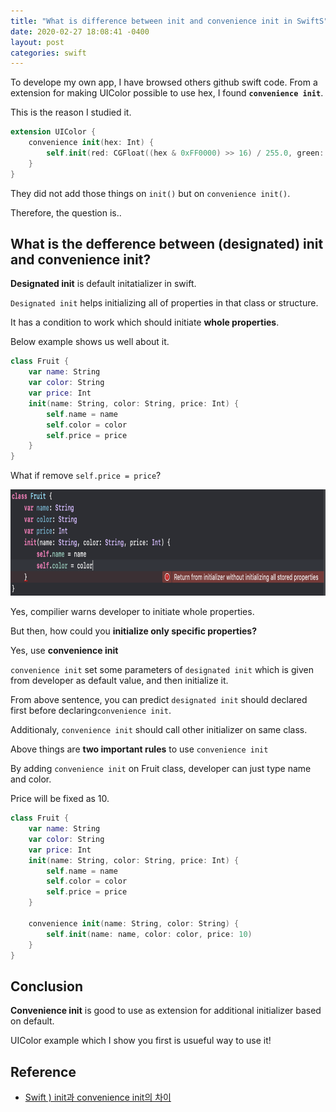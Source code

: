 ```yaml
---
title: "What is difference between init and convenience init in SwiftS"
date: 2020-02-27 18:08:41 -0400
layout: post
categories: swift
---
```



To develope my own app, I have browsed others github swift code. From a extension for making UIColor possible to use hex, I found __`convenience init`__.

This is the reason I studied it.

```swift
extension UIColor {
    convenience init(hex: Int) {
        self.init(red: CGFloat((hex & 0xFF0000) >> 16) / 255.0, green: CGFloat((hex & 0x00FF00) >> 8) / 255.0, blue: CGFloat(hex & 0x0000FF) / 255.0, alpha: 1)
    }
}
```

They did not add those things on `init()` but on `convenience init()`.

Therefore, the question is..

## What is the defference between (designated) init and convenience init?

__Designated init__ is default initatializer in swift.

`Designated init` helps initializing all of properties in that class or structure.

It has a condition to work which should initiate __whole properties__.

Below example shows us well about it.

```swift
class Fruit {
    var name: String
    var color: String
    var price: Int
    init(name: String, color: String, price: Int) {
        self.name = name
        self.color = color
        self.price = price
    }
}
```

What if remove `self.price = price`?

<img src="/images/init/init.png" width="800" height="170">

Yes, compilier warns developer to initiate whole properties.

But then, how could you __initialize only specific properties?__

Yes, use __convenience init__

`convenience init` set some parameters of `designated init` which is given from developer as default value, and then initialize it.

From above sentence, you can predict `designated init` should declared first before declaring`convenience init`.

Additionaly, `convenience init` should call other initializer on same class.

Above things are __two important rules__ to use `convenience init`


By adding `convenience init` on Fruit class, developer can just type name and color.

Price will be fixed as 10.

```swift
class Fruit {
    var name: String
    var color: String
    var price: Int
    init(name: String, color: String, price: Int) {
        self.name = name
        self.color = color
        self.price = price
    }
    
    convenience init(name: String, color: String) {
        self.init(name: name, color: color, price: 10)
    }
}
```


## Conclusion
__Convenience init__ is good to use as extension for additional initializer based on default.

UIColor example which I show you first is usueful way to use it!



## Reference
- [Swift ) init과 convenience init의 차이](https://zeddios.tistory.com/141)


